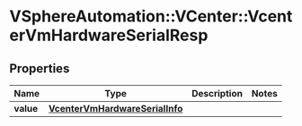 # VSphereAutomation::VCenter::VcenterVmHardwareSerialResp

## Properties
Name | Type | Description | Notes
------------ | ------------- | ------------- | -------------
**value** | [**VcenterVmHardwareSerialInfo**](VcenterVmHardwareSerialInfo.md) |  | 


